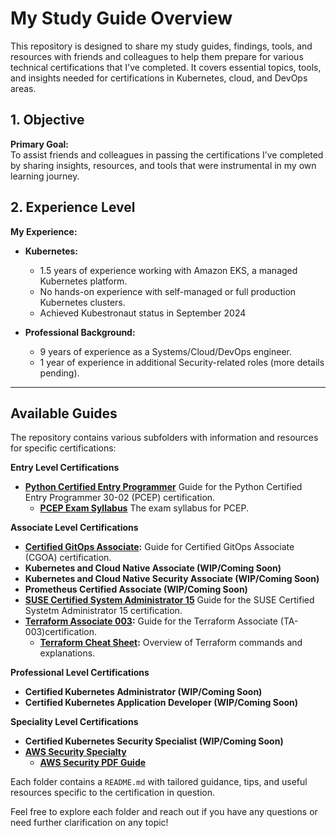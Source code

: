 # My Study Guide Overview

This repository is designed to share my study guides, findings, tools, and resources with friends and colleagues to help them prepare for various technical certifications that I've completed. It covers essential topics, tools, and insights needed for certifications in Kubernetes, cloud, and DevOps areas.

## 1. Objective

**Primary Goal:**  
To assist friends and colleagues in passing the certifications I’ve completed by sharing insights, resources, and tools that were instrumental in my own learning journey.

## 2. Experience Level

**My Experience:**
- **Kubernetes:**  
  - 1.5 years of experience working with Amazon EKS, a managed Kubernetes platform.
  - No hands-on experience with self-managed or full production Kubernetes clusters.
  - Achieved Kubestronaut status in September 2024
  
- **Professional Background:**  
  - 9 years of experience as a Systems/Cloud/DevOps engineer.
  - 1 year of experience in additional Security-related roles (more details pending).

---

## Available Guides

The repository contains various subfolders with information and resources for specific certifications:

**Entry Level Certifications**
- **[Python Certified Entry Programmer](./pcep-30-02/pcep_guide.md)** Guide for the Python Certified Entry Programmer 30-02 (PCEP) certification.
  - **[PCEP Exam Syllabus](./pcep-30-02/pcep-30-02-exam-syllabus.pdf)** The exam syllabus for PCEP.

**Associate Level Certifications**
- **[Certified GitOps Associate](./cgoa/cgoa_guide.md):** Guide for Certified GitOps Associate (CGOA) certification.
- **Kubernetes and Cloud Native Associate (WIP/Coming Soon)**
- **Kubernetes and Cloud Native Security Associate (WIP/Coming Soon)**
- **Prometheus Certified Associate (WIP/Coming Soon)**
- **[SUSE Certified System Administrator 15](./sles_sca15/sles_sca15_guide.md)** Guide for the SUSE Certified Systetm Administrator 15 certification.
- **[Terraform Associate 003](./terraform_associate_003/terraform_guide.md):** Guide for the Terraform Associate (TA-003)certification.
  - **[Terraform Cheat Sheet](./terraform_associate_003/terraform_guide_cmd_cheatsheet.md):** Overview of Terraform commands and explanations.

**Professional Level Certifications**
- **Certified Kubernetes Administrator (WIP/Coming Soon)**
- **Certified Kubernetes Application Developer (WIP/Coming Soon)**

**Speciality Level Certifications**
- **Certified Kubernetes Security Specialist (WIP/Coming Soon)**
- **[AWS Security Specialty](./aws_security_speciality_SCS_C02/aws_scs02_guide.md)**
  - **[AWS Security PDF Guide](./aws_security_speciality_SCS_C02/AWS-Certified-Security-Specialty_Exam-Guide.pdf)**

Each folder contains a `README.md` with tailored guidance, tips, and useful resources specific to the certification in question.  

Feel free to explore each folder and reach out if you have any questions or need further clarification on any topic!